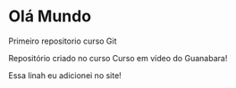# Olá Mundo 
 Primeiro repositorio curso Git

 Repositório criado no curso Curso em vídeo do Guanabara!
 
 Essa linah eu adicionei no site!

